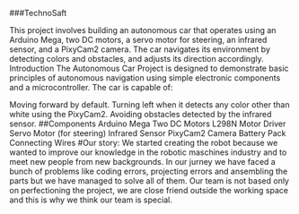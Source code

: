 ###TechnoSaft

This project involves building an autonomous car that operates using an Arduino Mega, two DC motors, a servo motor for steering, an infrared sensor, and a PixyCam2 camera. The car navigates its environment by detecting colors and obstacles, and adjusts its direction accordingly.
Introduction
The Autonomous Car Project is designed to demonstrate basic principles of autonomous navigation using simple electronic components and a microcontroller. The car is capable of:

Moving forward by default.
Turning left when it detects any color other than white using the PixyCam2.
Avoiding obstacles detected by the infrared sensor.
##Components
Arduino Mega
Two DC Motors
L298N Motor Driver
Servo Motor (for steering)
Infrared Sensor
PixyCam2 Camera
Battery Pack
Connecting Wires
#Our story: We started creating the robot because we wanted to improve our knowledge in the robotic maschines industry and to meet new people from new backgrounds.
In our jurney we have faced a bunch of problems like coding errors, projecting errors and ansembling the parts but we have managed to solve all of them. Our team is not based only on perfectioning the project, we are close friend outside the working space and this is why we think our team is special.
